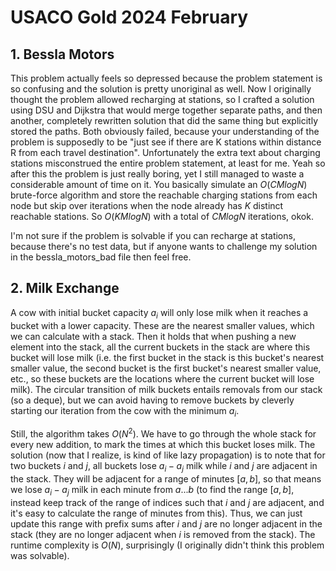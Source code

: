 # USACO Gold 2024 February

## 1. Bessla Motors
This problem actually feels so depressed because the problem statement is so confusing and the solution is pretty unoriginal as well. Now I originally thought the problem allowed recharging at stations, so I crafted a solution using DSU and Dijkstra that would merge together separate paths, and then another, completely rewritten solution that did the same thing but explicitly stored the paths. Both obviously failed, because your understanding of the problem is supposedly to be "just see if there are K stations within distance R from each travel destination". Unfortunately the extra text about charging stations misconstrued the entire problem statement, at least for me. Yeah so after this the problem is just really boring, yet I still managed to waste a considerable amount of time on it. You basically simulate an $O(CMlogN)$ brute-force algorithm and store the reachable charging stations from each node but skip over iterations when the node already has $K$ distinct reachable stations. So $O(KMlogN)$ with a total of $CMlogN$ iterations, okok.

I'm not sure if the problem is solvable if you can recharge at stations, because there's no test data, but if anyone wants to challenge my solution in the bessla_motors_bad file then feel free.

## 2. Milk Exchange
A cow with initial bucket capacity $a_i$ will only lose milk when it reaches a bucket with a lower capacity. These are the nearest smaller values, which we can calculate with a stack. Then it holds that when pushing a new element into the stack, all the current buckets in the stack are where this bucket will lose milk (i.e. the first bucket in the stack is this bucket's nearest smaller value, the second bucket is the first bucket's nearest smaller value, etc., so these buckets are the locations where the current bucket will lose milk). The circular transition of milk buckets entails removals from our stack (so a deque), but we can avoid having to remove buckets by cleverly starting our iteration from the cow with the minimum $a_i$. 

Still, the algorithm takes $O(N^2)$. We have to go through the whole stack for every new addition, to mark the times at which this bucket loses milk. The solution (now that I realize, is kind of like lazy propagation) is to note that for two buckets $i$ and $j$, all buckets lose $a_i-a_j$ milk while $i$ and $j$ are adjacent in the stack. They will be adjacent for a range of minutes $[a,b]$, so that means we lose $a_i-a_j$ milk in each minute from $a...b$ (to find the range $[a,b]$, instead keep track of the range of indices such that $i$ and $j$ are adjacent, and it's easy to calculate the range of minutes from this). Thus, we can just update this range with prefix sums after $i$ and $j$ are no longer adjacent in the stack (they are no longer adjacent when $i$ is removed from the stack). The runtime complexity is $O(N)$, surprisingly (I originally didn't think this problem was solvable).